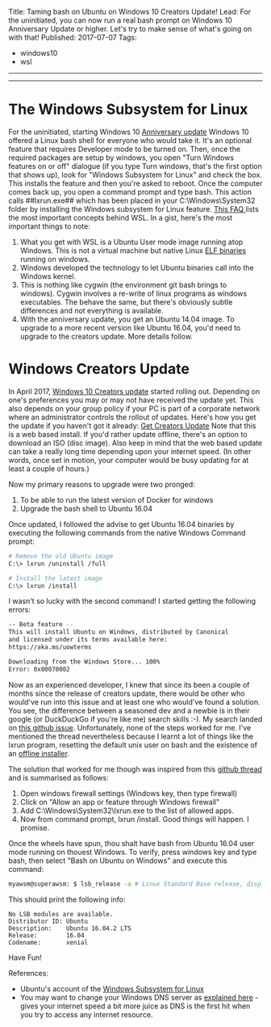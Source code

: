 Title: Taming bash on Ubuntu on Windows 10 Creators Update!
Lead: For the uninitiated, you can now run a real bash prompt on Windows 10 Anniversary Update or higher. Let's try to make sense of what's going on with that! 
Published: 2017-07-07
Tags:
  - windows10 
  - wsl
---

---

# The Windows Subsystem for Linux

For the uninitiated, starting Windows 10 [Anniversary update](https://blogs.windows.com/windowsexperience/2016/08/02/how-to-get-the-windows-10-anniversary-update/) Windows 10 offered a Linux bash shell for everyone who would take it. It's an optional feature that requires Developer mode to be turned on. Then, once the required packages are setup by windows, you open "Turn Windows features on or off" dialogue (if you type Turn windows, that's the first option that shows up), look for "Windows Subsystem for Linux" and check the box. This installs the feature and then you're asked to reboot. Once the computer comes back up, you open a command prompt and type bash. This action calls ##lxrun.exe## which has been placed in your C:\Windows\System32 folder by installing the Windows subsystem for Linux feature. [This FAQ ](https://msdn.microsoft.com/en-us/commandline/wsl/faq) lists the most important concepts behind WSL. In a gist, here's the most important things to note:

1. What you get with WSL is a Ubuntu User mode image running atop Windows. This is not a virtual machine but native Linux [ELF binaries](https://en.wikipedia.org/wiki/Executable_and_Linkable_Format) running on windows.
2. Windows developed the technology to let Ubuntu binaries call into the Windows kernel.
3. This is nothing like cygwin (the environment git bash brings to windows). Cygwin involves a re-write of linux programs as windows executables. The behave the same, but there's obviously subtle differences and not everything is available.
4. With the anniversary update, you get an Ubuntu 14.04 image. To upgrade to a more recent version like Ubuntu 16.04, you'd need to upgrade to the creators update. More details follow.

# Windows Creators Update

In April 2017, [Windows 10 Creators update](https://blogs.windows.com/windowsexperience/2017/04/11/whats-new-in-the-windows-10-creators-update/) started rolling out. Depending on one's preferences you may or may not have received the update yet. This  also depends on your group policy if your PC is part of a corporate network where an administrator controls the rollout of updates. Here's how you get the update if you haven't got it already: [Get Creators Update](https://www.microsoft.com/en-us/software-download/windows10)
Note that this is a web based install. If you'd rather update offline, there's an option to download an ISO (disc image). Also keep in mind that the web based update can take a really long time depending upon your internet speed. (In other words, once set in motion, your computer would be busy updating for at least a couple of hours.)

Now my primary reasons to upgrade were two pronged:
1. To be able to run the latest version of Docker for windows
2. Upgrade the bash shell to Ubuntu 16.04

Once updated, I followed the advise to get Ubuntu 16.04 binaries by executing the following commands from the native Windows Command prompt:

```bash
# Remove the old Ubuntu image
C:\> lxrun /uninstall /full

# Install the latest image
C:\> lxrun /install
```
I wasn't so lucky with the second command! I started getting the following errors:

```bash
-- Beta feature --
This will install Ubuntu on Windows, distributed by Canonical
and licensed under its terms available here:
https://aka.ms/uowterms

Downloading from the Windows Store... 100%
Error: 0x80070002
```

Now as an experienced developer, I knew that since its been a couple of months since the release of creators update, there would be other who would've run into this issue and at least one who would've found a solution. You see, the difference between a seasoned dev and a newbie is in their google (or DuckDuckGo if you're like me) search skills :-). My search landed on [this github issue](https://github.com/Microsoft/BashOnWindows/issues/4). Unfortunately, none of the steps worked for me. I've mentioned the thread nevertheless because I learnt a lot of things like the lxrun program, resetting the default unix user on bash and the existence of an [offline installer](https://github.com/DDoSolitary/LxRunOffline). 

The solution that worked for me though was inspired from this [github thread](https://github.com/Microsoft/BashOnWindows/issues/524) and is summarised as follows:

1. Open windows firewall settings (Windows key, then type firewall)
2. Click on "Allow an app or feature through Windows firewall"
3. Add C:\Windows\System32\lxrun.exe to the list of allowed apps.
4. Now from command prompt, lxrun /install. Good things will happen. I promise. 

Once the wheels have spun, thou shalt have bash from Ubuntu 16.04 user mode running on thouest Windows. To verify, press windows key and type bash, then select "Bash on Ubuntu on Windows" and execute this command:

```bash
myawsm@superawsm: $ lsb_release -a # Linux Standard Base release, display all info

```
This should print the following info:

```
No LSB modules are available.
Distributor ID: Ubuntu
Description:    Ubuntu 16.04.2 LTS
Release:        16.04
Codename:       xenial
```

Have Fun!

References:
- Ubuntu's account of the [Windows Subsystem for Linux](https://insights.ubuntu.com/2016/03/30/ubuntu-on-windows-the-ubuntu-userspace-for-windows-developers/)
- You may want to change your Windows DNS server as [explained here](http://solverbase.com/w/Windows_10:_Changing_DNS_Servers) - gives your internet speed a bit more juice as DNS is the first hit when you try to access any internet resource.